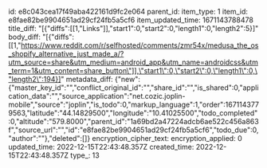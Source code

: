 id: e8c043cea17f49aba422161d9fc2e064
parent_id: 
item_type: 1
item_id: e8fae82be9904651ad29cf24fb5a5cf6
item_updated_time: 1671143788478
title_diff: "[{\"diffs\":[[1,\"Links\"]],\"start1\":0,\"start2\":0,\"length1\":0,\"length2\":5}]"
body_diff: "[{\"diffs\":[[1,\"https://www.reddit.com/r/selfhosted/comments/zmr54x/medusa_the_os_shopify_alternative_just_made_a/?utm_source=share&utm_medium=android_app&utm_name=androidcss&utm_term=1&utm_content=share_button\"]],\"start1\":0,\"start2\":0,\"length1\":0,\"length2\":194}]"
metadata_diff: {"new":{"master_key_id":"","conflict_original_id":"","share_id":"","is_shared":0,"application_data":"","source_application":"net.cozic.joplin-mobile","source":"joplin","is_todo":0,"markup_language":1,"order":1671143779563,"latitude":"44.14829500","longitude":"10.41025500","todo_completed":0,"altitude":"579.8000","parent_id":"1a69bd2a47224adcb6ae522c456a863f","source_url":"","id":"e8fae82be9904651ad29cf24fb5a5cf6","todo_due":0,"author":""},"deleted":[]}
encryption_cipher_text: 
encryption_applied: 0
updated_time: 2022-12-15T22:43:48.357Z
created_time: 2022-12-15T22:43:48.357Z
type_: 13